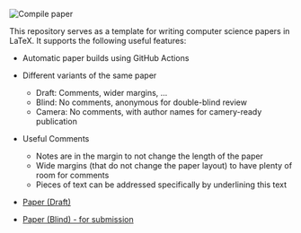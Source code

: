 ![Compile paper](../../workflows/Compile%20paper/badge.svg)

This repository serves as a template for writing computer science papers in LaTeX. It supports
the following useful features:

  - Automatic paper builds using GitHub Actions
  - Different variants of the same paper
    - Draft: Comments, wider margins, ...
    - Blind: No comments, anonymous for double-blind review
    - Camera: No comments, with author names for camery-ready publication
  - Useful Comments
    - Notes are in the margin to not change the length of the paper
    - Wide margins (that do not change the paper layout) to have plenty
      of room for comments
    - Pieces of text can be addressed specifically by underlining this text

- [Paper (Draft)](../../releases/latest/download/paper-template-draft.pdf)
- [Paper (Blind) - for submission](../../releases/latest/download/paper-template-blind.pdf)
